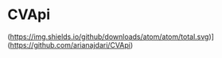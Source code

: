 # CVApi
(https://img.shields.io/github/downloads/atom/atom/total.svg)](https://github.com/arianajdari/CVApi)

